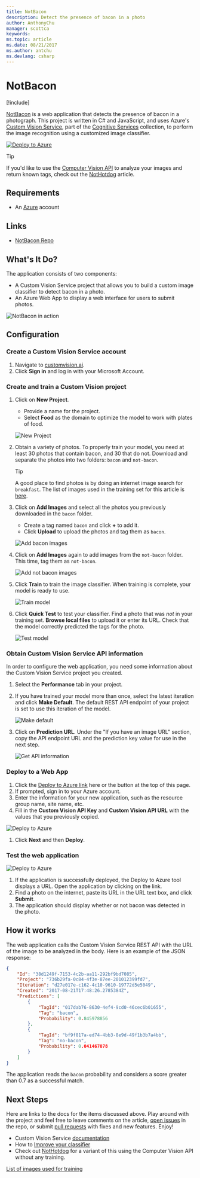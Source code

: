 ```yaml
---
title: NotBacon
description: Detect the presence of bacon in a photo
author: AnthonyChu
manager: scottca
keywords: 
ms.topic: article
ms.date: 08/21/2017
ms.author: antchu
ms.devlang: csharp
---
```


# NotBacon

[!include[](../includes/header.md)]

[NotBacon](https://github.com/anthonychu/not-bacon) is a web application that detects the presence of bacon in a photograph. This project is written in C# and JavaScript, and uses Azure's [Custom Vision Service](https://customvision.ai), part of the [Cognitive Services](https://azure.microsoft.com/services/cognitive-services/) collection, to perform the image recognition using a customized image classifier.  

[![Deploy to Azure](https://azuredeploy.net/deploybutton.png)](https://azuredeploy.net/?repository=https://github.com/anthonychu/not-bacon)

> [!TIP]
> If you'd like to use the [Computer Vision API](https://docs.microsoft.com/azure/cognitive-services/computer-vision/) to analyze your images and return known tags, check out the [NotHotdog](/sandbox/demos/nothotdog) article.

## Requirements
* An [Azure](https://azure.microsoft.com/en-us/free/) account

## Links
* [NotBacon Repo](https://github.com/anthonychu/not-bacon)

## What's It Do?
The application consists of two components:
* A Custom Vision Service project that allows you to build a custom image classifier to detect bacon in a photo.
* An Azure Web App to display a web interface for users to submit photos.

![NotBacon in action](media/notbacon/not-bacon.gif)

## Configuration

### Create a Custom Vision Service account

1. Navigate to [customvision.ai](https://customvision.ai/).
1. Click **Sign in** and log in with your Microsoft Account.

### Create and train a Custom Vision project

1. Click on **New Project**.
    * Provide a name for the project.
    * Select **Food** as the domain to optimize the model to work with plates of food.

    ![New Project](media/notbacon/create-custom-vision-project.png)

1. Obtain a variety of photos. To properly train your model, you need at least 30 photos that contain bacon, and 30 that do not. Download and separate the photos into two folders: `bacon` and `not-bacon`.
   > [!TIP]
   > A good place to find photos is by doing an internet image search for `breakfast`. The list of images used in the training set for this article is [here](https://github.com/anthonychu/not-bacon/blob/master/cc-attributions.md).

1. Click on **Add Images** and select all the photos you previously downloaded in the `bacon` folder.
    * Create a tag named `bacon` and click **+** to add it.
    * Click **Upload** to upload the photos and tag them as `bacon`.

    ![Add bacon images](media/notbacon/add-bacon-images.png)
    
1. Click on **Add Images** again to add images from the `not-bacon` folder. This time, tag them as `not-bacon`.
    
    ![Add not bacon images](media/notbacon/add-not-bacon-images.png)

1. Click **Train** to train the image classifier. When training is complete, your model is ready to use.
    
    ![Train model](media/notbacon/click-train.png)

1. Click **Quick Test** to test your classifier. Find a photo that was *not* in your training set. **Browse local files** to upload it or enter its URL. Check that the model correctly predicted the tags for the photo.
    
    ![Test model](media/notbacon/test-model.png)

### Obtain Custom Vision Service API information

In order to configure the web application, you need some information about the Custom Vision Service project you created.

1. Select the **Performance** tab in your project.
1. If you have trained your model more than once, select the latest iteration and click **Make Default**. The default REST API endpoint of your project is set to use this iteration of the model.
    
    ![Make default](media/notbacon/set-default.png)

1. Click on **Prediction URL**. Under the "If you have an image URL" section, copy the API endpoint URL and the prediction key value for use in the next step.
    
    ![Get API information](media/notbacon/grab-keys.png)

### Deploy to a Web App

1. Click the [Deploy to Azure link](https://azuredeploy.net/?repository=https://github.com/anthonychu/not-bacon) here or the button at the top of this page.
1. If prompted, sign in to your Azure account.
1. Enter the information for your new application, such as the resource group name, site name, etc.
1. Fill in the **Custom Vision API Key** and **Custom Vision API URL** with the values that you previously copied.

![Deploy to Azure](media/notbacon/azuredeploy-start.png)

1. Click **Next** and then **Deploy**.

### Test the web application

![Deploy to Azure](media/notbacon/azuredeploy-finish.png)

1. If the application is successfully deployed, the Deploy to Azure tool displays a URL. Open the application by clicking on the link.
1. Find a photo on the internet, paste its URL in the URL text box, and click **Submit**.
1. The application should display whether or not bacon was detected in the photo.

## How it works

The web application calls the Custom Vision Service REST API with the URL of the image to be analyzed in the body. Here is an example of the JSON response:

```json
{
    "Id": "38d1249f-7153-4c2b-aa11-292bf9bd7085",
    "Project": "736b29fa-0c84-4f3e-87ee-201012399fd7",
    "Iteration": "d27e017e-c162-4c10-9610-19772d5e5049",
    "Created": "2017-08-21T17:48:26.2785384Z",
    "Predictions": [
        {
            "TagId": "017dab76-8630-4ef4-9cd0-46cec6b01655",
            "Tag": "bacon",
            "Probability": 0.845978856
        },
        {
            "TagId": "bf9f817a-ed74-4bb3-8e9d-49f1b3b7a4bb",
            "Tag": "no-bacon",
            "Probability": 0.041467078
        }
    ]
}
```

The application reads the `bacon` probability and considers a score greater than 0.7 as a successful match.

## Next Steps
Here are links to the docs for the items discussed above.  Play around with the project and feel free to leave comments on the article, [open issues](https://github.com/anthonychu/not-bacon/issues) in the repo, or submit [pull requests](https://github.com/anthonychu/not-bacon/pulls) with fixes and new features.  Enjoy!

* Custom Vision Service [documentation](https://docs.microsoft.com/azure/cognitive-services/custom-vision-service/home)
* How to [Improve your classifier](https://docs.microsoft.com/azure/cognitive-services/custom-vision-service/getting-started-improving-your-classifier)
* Check out [NotHotdog](/sandbox/demos/nothotdog) for a variant of this using the Computer Vision API without any training.

[List of images used for training](https://github.com/anthonychu/not-bacon/blob/master/cc-attributions.md)